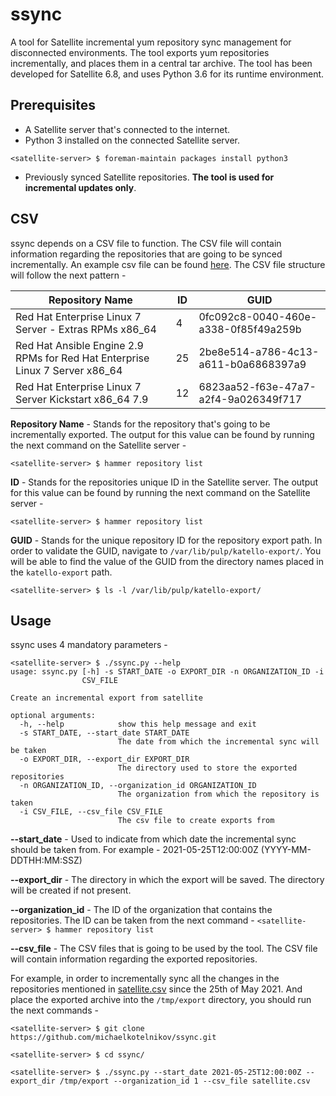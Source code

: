 # ssync
A tool for Satellite incremental yum repository sync management for disconnected environments. The tool exports yum repositories incrementally, and places them in a central tar archive. The tool has been developed for Satellite 6.8, and uses Python 3.6 for its runtime environment.

## Prerequisites

* A Satellite server that's connected to the internet.
* Python 3 installed on the connected Satellite server.

```
<satellite-server> $ foreman-maintain packages install python3
```

* Previously synced Satellite repositories. **The tool is used for incremental updates only**.

## CSV

ssync depends on a CSV file to function. The CSV file will contain information regarding the repositories that are going to be synced incrementally. An example csv file can be found [here](.satellite.csv). The CSV file structure will follow the next pattern -

Repository Name | ID | GUID
--------------- | -- | ----
Red Hat Enterprise Linux 7 Server - Extras RPMs x86_64 | 4 | 0fc092c8-0040-460e-a338-0f85f49a259b
Red Hat Ansible Engine 2.9 RPMs for Red Hat Enterprise Linux 7 Server x86_64 | 25 | 2be8e514-a786-4c13-a611-b0a6868397a9
Red Hat Enterprise Linux 7 Server Kickstart x86_64 7.9 | 12 | 6823aa52-f63e-47a7-a2f4-9a026349f717

 **Repository Name** - Stands for the repository that's going to be incrementally exported. The output for this value can be found by running the next command on the Satellite server -

 ```
<satellite-server> $ hammer repository list
 ```

 **ID** - Stands for the repositories unique ID in the Satellite server. The output for this value can be found by running the next command on the Satellite server -

 ```
<satellite-server> $ hammer repository list
 ```

 **GUID** - Stands for the unique repository ID for the repository export path. In order to validate the GUID, navigate to `/var/lib/pulp/katello-export/`. You will be able to find the value of the GUID from the directory names placed in the `katello-export` path.

 ```
<satellite-server> $ ls -l /var/lib/pulp/katello-export/
 ```

 ## Usage
ssync uses 4 mandatory parameters -

```
<satellite-server> $ ./ssync.py --help
usage: ssync.py [-h] -s START_DATE -o EXPORT_DIR -n ORGANIZATION_ID -i
                CSV_FILE

Create an incremental export from satellite

optional arguments:
  -h, --help            show this help message and exit
  -s START_DATE, --start_date START_DATE
                        The date from which the incremental sync will be taken
  -o EXPORT_DIR, --export_dir EXPORT_DIR
                        The directory used to store the exported repositories
  -n ORGANIZATION_ID, --organization_id ORGANIZATION_ID
                        The organization from which the repository is taken
  -i CSV_FILE, --csv_file CSV_FILE
                        The csv file to create exports from
```

**--start_date** - Used to indicate from which date the incremental sync should be taken from. For example - 2021-05-25T12:00:00Z (YYYY-MM-DDTHH:MM:SSZ)

**--export_dir** - The directory in which the export will be saved. The directory will be created if not present.

**--organization_id** - The ID of the organization that contains the repositories. The ID can be taken from the next command - `<satellite-server> $ hammer repository list`

**--csv_file** - The CSV files that is going to be used by the tool. The CSV file will contain information regarding the exported repositories.

For example, in order to incrementally sync all the changes in the repositories mentioned in [satellite.csv](./satellite.csv) since the 25th of May 2021. And place the exported archive into the `/tmp/export` directory, you should run the next commands -

```
<satellite-server> $ git clone https://github.com/michaelkotelnikov/ssync.git

<satellite-server> $ cd ssync/

<satellite-server> $ ./ssync.py --start_date 2021-05-25T12:00:00Z --export_dir /tmp/export --organization_id 1 --csv_file satellite.csv
```